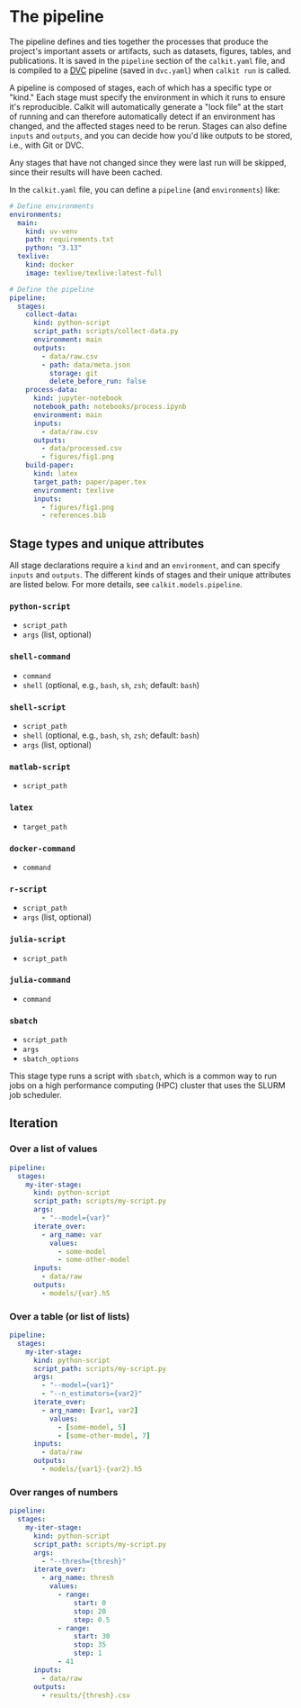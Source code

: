 # The pipeline

The pipeline
defines and ties together the processes that produce
the project's important assets or artifacts, such as datasets,
figures, tables, and publications.
It is saved in the `pipeline` section of the `calkit.yaml` file,
and is compiled to a [DVC](https://dvc.org) pipeline (saved in `dvc.yaml`)
when `calkit run` is called.

A pipeline is composed of stages,
each of which has a specific type or "kind."
Each stage must specify the environment in which it runs to ensure it's
reproducible.
Calkit will automatically generate a "lock file" at the start of running
and can therefore automatically detect if an environment has changed,
and the affected stages need to be rerun.
Stages can also define `inputs` and `outputs`,
and you can decide how you'd like outputs to be stored, i.e., with Git or DVC.

Any stages that have not changed since they were last run will be skipped,
since their results will have been cached.

In the `calkit.yaml` file, you can define a `pipeline`
(and `environments`) like:

```yaml
# Define environments
environments:
  main:
    kind: uv-venv
    path: requirements.txt
    python: "3.13"
  texlive:
    kind: docker
    image: texlive/texlive:latest-full

# Define the pipeline
pipeline:
  stages:
    collect-data:
      kind: python-script
      script_path: scripts/collect-data.py
      environment: main
      outputs:
        - data/raw.csv
        - path: data/meta.json
          storage: git
          delete_before_run: false
    process-data:
      kind: jupyter-notebook
      notebook_path: notebooks/process.ipynb
      environment: main
      inputs:
        - data/raw.csv
      outputs:
        - data/processed.csv
        - figures/fig1.png
    build-paper:
      kind: latex
      target_path: paper/paper.tex
      environment: texlive
      inputs:
        - figures/fig1.png
        - references.bib
```

## Stage types and unique attributes

All stage declarations require a `kind` and an `environment`,
and can specify `inputs` and `outputs`.
The different kinds of stages and their unique attributes are listed below.
For more details, see `calkit.models.pipeline`.

### `python-script`

- `script_path`
- `args` (list, optional)

### `shell-command`

- `command`
- `shell` (optional, e.g., `bash`, `sh`, `zsh`; default: `bash`)

### `shell-script`

- `script_path`
- `shell` (optional, e.g., `bash`, `sh`, `zsh`; default: `bash`)
- `args` (list, optional)

### `matlab-script`

- `script_path`

### `latex`

- `target_path`

### `docker-command`

- `command`

### `r-script`

- `script_path`
- `args` (list, optional)

### `julia-script`

- `script_path`

### `julia-command`

- `command`

### `sbatch`

- `script_path`
- `args`
- `sbatch_options`

This stage type runs a script with `sbatch`, which is a common way to run
jobs on a high performance computing (HPC) cluster that uses the SLURM
job scheduler.

## Iteration

### Over a list of values

```yaml
pipeline:
  stages:
    my-iter-stage:
      kind: python-script
      script_path: scripts/my-script.py
      args:
        - "--model={var}"
      iterate_over:
        - arg_name: var
          values:
            - some-model
            - some-other-model
      inputs:
        - data/raw
      outputs:
        - models/{var}.h5
```

### Over a table (or list of lists)

```yaml
pipeline:
  stages:
    my-iter-stage:
      kind: python-script
      script_path: scripts/my-script.py
      args:
        - "--model={var1}"
        - "--n_estimators={var2}"
      iterate_over:
        - arg_name: [var1, var2]
          values:
            - [some-model, 5]
            - [some-other-model, 7]
      inputs:
        - data/raw
      outputs:
        - models/{var1}-{var2}.h5
```

### Over ranges of numbers

```yaml
pipeline:
  stages:
    my-iter-stage:
      kind: python-script
      script_path: scripts/my-script.py
      args:
        - "--thresh={thresh}"
      iterate_over:
        - arg_name: thresh
          values:
            - range:
                start: 0
                stop: 20
                step: 0.5
            - range:
                start: 30
                stop: 35
                step: 1
            - 41
      inputs:
        - data/raw
      outputs:
        - results/{thresh}.csv
```
